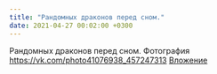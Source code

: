 ```yaml
---
title: "Рандомных драконов перед сном."
date: 2021-04-27 00:02:00 +0300
---
```


Рандомных драконов перед сном.
Фотография
<a class="vk-attach" href="https://vk.com/photo41076938_457247313">https://vk.com/photo41076938_457247313</a>
<a class="vk-attach" href="https://vk.com/photo41076938_457247313">Вложение</a>
